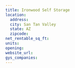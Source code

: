 ```yaml
---
title: Ironwood Self Storage
location:
  address:
  city: San Tan Valley
  state: AZ
  zipcode:
net_rentable_sq_ft:
units:
opening:
website_url:
gys_companies:
---
```

